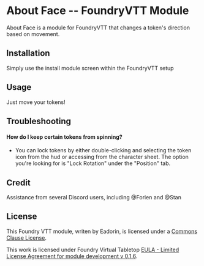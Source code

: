 # About Face -- FoundryVTT Module
About Face is a module for FoundryVTT that changes a token's direction based on movement.


## Installation
Simply use the install module screen within the FoundryVTT setup


## Usage
Just move your tokens!


## Troubleshooting

#### How do I keep certain tokens from spinning?
- You can lock tokens by either double-clicking and selecting the token icon from the hud or accessing from the character sheet. The option you're looking for is "Lock Rotation" under the "Position" tab.


## Credit
Assistance from several Discord users, including @Forien and @Stan

## License
This Foundry VTT module, writen by Eadorin, is licensed under a [Commons Clause License](https://commonsclause.com/).

This work is licensed under Foundry Virtual Tabletop [EULA - Limited License Agreement for module development v 0.1.6](http://foundryvtt.com/pages/license.html).
